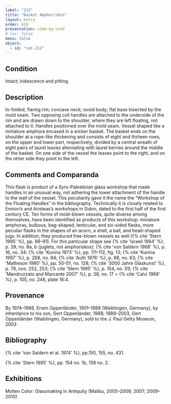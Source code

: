 ```yaml
---
label: "212"
title: "Basket Amphoriskos"
layout: entry
order: 619
presentation: side-by-side
# toc: false
menu: false
object:
  - id: "cat-212"
---
```


## Condition

Intact; iridescence and pitting.

## Description

In-folded, flaring rim; concave neck; ovoid body; flat base bisected by the mold seam. Two opposing coil handles are attached to the underside of the rim and are drawn down to the shoulder, where they are left floating, not attached to it. Handles positioned over the mold seam. Vessel shaped like a miniature amphora encased in a wicker basket. The basket ends on the shoulder at a rope-like thickening and consists of eight and thirteen rows, on the upper and lower part, respectively, divided by a central wreath of eight pairs of laurel leaves alternating with laurel berries around the middle of the basket. On one side of the vessel the leaves point to the right, and on the other side they point to the left.

## Comments and Comparanda

This flask is product of a Syro-Palestinian glass workshop that made handles in an unusual way, not adhering the lower attachment of the handle to the wall of the vessel. This peculiarity gave it the name the “Workshop of the Floating Handles” in the bibliography. Technically it is closely related to Ennion’s and Aristeas’s workshops in Sidon, dated to the first half of the first century CE. Ten forms of mold-blown vessels, quite diverse among themselves, have been identified as products of this workshop: miniature amphoras, bulbous, bag-shaped, lenticular, and six-sided flasks, more peculiar flasks in the shapes of an acorn, a shell, a ball, and head-shaped jugs. In addition, they produced free-blown vessels as well ({% cite 'Stern 1995' %}, pp. 86–91). For this particular shape see {% cite 'Israeli 1964' %}, p. 39, no. 8a, b (juglets, not amphoriskos); {% cite 'von Saldern 1968' %}, p. 16, no. 34; {% cite 'Kunina 1973' %}, pp. 111–112, fig. 13; {% cite 'Kunina 1997' %}, p. 268, no. 94; {% cite 'Auth 1976' %}, p. 68, no. 63; {% cite 'Matheson 1980' %}, pp. 50–51, no. 128; {% cite '3000 Jahre Glaskunst' %}, p. 78, nos. 252, 253; {% cite 'Stern 1995' %}, p. 154, no. 59; {% cite 'Mandruzzato and Marcante 2007' %}, p. 58, no. 17 = {% cite 'Calvi 1968' %}, p. 105, no. 246, plate 16:4.

## Provenance

By 1974–1988, Erwin Oppenländer, 1901–1988 (Waiblingen, Germany), by inheritance to his son, Gert Oppenländer, 1988; 1988–2003, Gert Oppenländer (Waiblingen, Germany), sold to the J. Paul Getty Museum, 2003

## Bibliography

{% cite 'von Saldern et al. 1974' %}, pp.150, 155, no. 431.

{% cite 'Stern 1995' %}, pp. 154 no. 1b, 158 no. 2.

## Exhibitions

Molten Color: Glassmaking in Antiquity (Malibu, 2005–2006; 2007; 2009–2010)